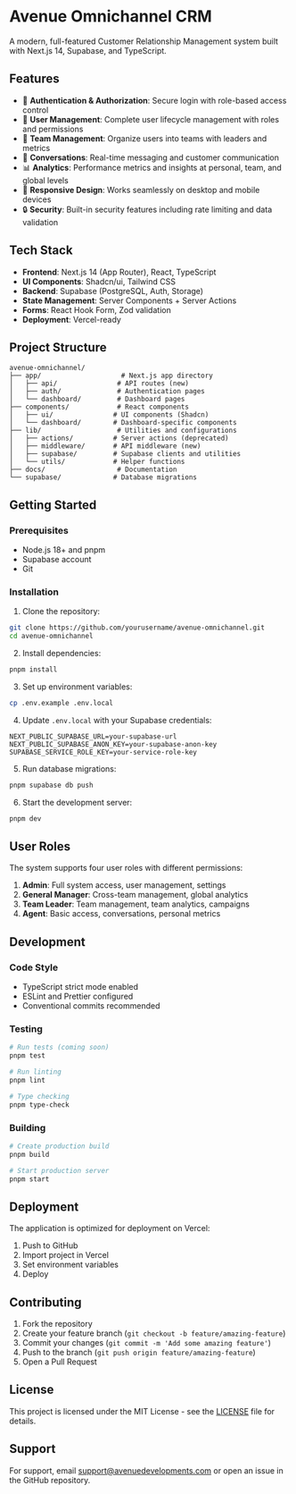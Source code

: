 # Avenue Omnichannel CRM

A modern, full-featured Customer Relationship Management system built with Next.js 14, Supabase, and TypeScript.

## Features

- 🔐 **Authentication & Authorization**: Secure login with role-based access control
- 👥 **User Management**: Complete user lifecycle management with roles and permissions
- 🏢 **Team Management**: Organize users into teams with leaders and metrics
- 💬 **Conversations**: Real-time messaging and customer communication
- 📊 **Analytics**: Performance metrics and insights at personal, team, and global levels
- 📱 **Responsive Design**: Works seamlessly on desktop and mobile devices
- 🔒 **Security**: Built-in security features including rate limiting and data validation

## Tech Stack

- **Frontend**: Next.js 14 (App Router), React, TypeScript
- **UI Components**: Shadcn/ui, Tailwind CSS
- **Backend**: Supabase (PostgreSQL, Auth, Storage)
- **State Management**: Server Components + Server Actions
- **Forms**: React Hook Form, Zod validation
- **Deployment**: Vercel-ready

## Project Structure

```
avenue-omnichannel/
├── app/                    # Next.js app directory
│   ├── api/               # API routes (new)
│   ├── auth/              # Authentication pages
│   └── dashboard/         # Dashboard pages
├── components/            # React components
│   ├── ui/               # UI components (Shadcn)
│   └── dashboard/        # Dashboard-specific components
├── lib/                   # Utilities and configurations
│   ├── actions/          # Server actions (deprecated)
│   ├── middleware/       # API middleware (new)
│   ├── supabase/         # Supabase clients and utilities
│   └── utils/            # Helper functions
├── docs/                  # Documentation
└── supabase/             # Database migrations
```

## Getting Started

### Prerequisites

- Node.js 18+ and pnpm
- Supabase account
- Git

### Installation

1. Clone the repository:

```bash
git clone https://github.com/yourusername/avenue-omnichannel.git
cd avenue-omnichannel
```

2. Install dependencies:

```bash
pnpm install
```

3. Set up environment variables:

```bash
cp .env.example .env.local
```

4. Update `.env.local` with your Supabase credentials:

```
NEXT_PUBLIC_SUPABASE_URL=your-supabase-url
NEXT_PUBLIC_SUPABASE_ANON_KEY=your-supabase-anon-key
SUPABASE_SERVICE_ROLE_KEY=your-service-role-key
```

5. Run database migrations:

```bash
pnpm supabase db push
```

6. Start the development server:

```bash
pnpm dev
```

## User Roles

The system supports four user roles with different permissions:

1. **Admin**: Full system access, user management, settings
2. **General Manager**: Cross-team management, global analytics
3. **Team Leader**: Team management, team analytics, campaigns
4. **Agent**: Basic access, conversations, personal metrics

## Development

### Code Style

- TypeScript strict mode enabled
- ESLint and Prettier configured
- Conventional commits recommended

### Testing

```bash
# Run tests (coming soon)
pnpm test

# Run linting
pnpm lint

# Type checking
pnpm type-check
```

### Building

```bash
# Create production build
pnpm build

# Start production server
pnpm start
```

## Deployment

The application is optimized for deployment on Vercel:

1. Push to GitHub
2. Import project in Vercel
3. Set environment variables
4. Deploy

## Contributing

1. Fork the repository
2. Create your feature branch (`git checkout -b feature/amazing-feature`)
3. Commit your changes (`git commit -m 'Add some amazing feature'`)
4. Push to the branch (`git push origin feature/amazing-feature`)
5. Open a Pull Request

## License

This project is licensed under the MIT License - see the [LICENSE](LICENSE) file for details.

## Support

For support, email support@avenuedevelopments.com or open an issue in the GitHub repository.
